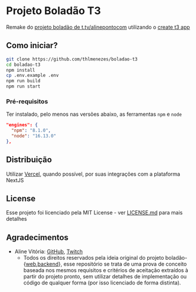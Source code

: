 # Projeto Boladão T3

Remake do [projeto boladão de t.tv/alinepontocom](https://github.com/alinevitoriasi/boladao-web) utilizando o [create t3 app](https://create.t3.gg)

## Como iniciar?

```bash
git clone https://github.com/thlmenezes/boladao-t3
cd boladao-t3
npm install
cp .env.example .env
npm run build
npm run start
```

### Pré-requisitos

Ter instalado, pelo menos nas versões abaixo, as ferramentas `npm` e `node`

```json
"engines": {
  "npm": "8.1.0",
  "node": "16.13.0"
},
```

## Distribuição

Utilizar [Vercel](https://vercel.com/), quando possível, por suas integrações com a plataforma NextJS

## License

Esse projeto foi licenciado pela MIT License - ver [LICENSE.md](LICENSE.md) para mais detalhes

## Agradecimentos

- Aline Vitória: [GitHub](https://github.com/alinevitoriasi), [Twitch](https://www.twitch.tv/alinepontocom)
  - Todos os direitos reservados pela ideia original do projeto boladão-{[web](https://github.com/alinevitoriasi/boladao-web),[backend](https://github.com/alinevitoriasi/boladao-backend)}, esse repositório se trata de uma prova de conceito baseada nos mesmos requisitos e critérios de aceitação extraídos à partir do projeto pronto, sem utilizar detalhes de implementação ou código de qualquer forma (por isso licenciado de forma distinta).
